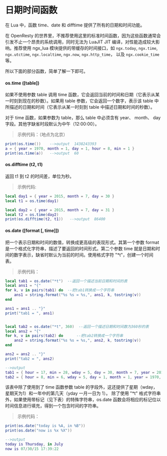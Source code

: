 # 日期时间函数

在 Lua 中，函数 time、date 和 difftime 提供了所有的日期和时间功能。

在 OpenResty 的世界里，不推荐使用这里的标准时间函数，因为这些函数通常会引发不止一个昂贵的系统调用，同时无法为 LuaJIT JIT 编译，对性能造成较大影响。推荐使用 ngx_lua 模块提供的带缓存的时间接口，如 `ngx.today`, `ngx.time`, `ngx.utctime`,
`ngx.localtime`, `ngx.now`, `ngx.http_time`， 以及 `ngx.cookie_time` 等。

所以下面的部分函数，简单了解一下即可。

#### os.time ([table])

如果不使用参数 table 调用 time 函数，它会返回当前的时间和日期（它表示从某一时刻到现在的秒数）。如果用 table 参数，它会返回一个数字，表示该 table 中 所描述的日期和时间（它表示从某一时刻到 table 中描述日期和时间的秒数）。

对于 time 函数，如果参数为 table，那么 table 中必须含有 year、 month、 day字段。其他字缺省时段默认为中午（12:00:00）。

>示例代码：（地点为北京）

```lua
print(os.time())    -->output  1438243393
a = { year = 1970, month = 1, day = 1, hour = 8, min = 1 }
print(os.time(a))   -->output  60
```

#### os.difftime (t2, t1)

返回 t1 到 t2 的时间差，单位为秒。

>示例代码:

```lua
local day1 = { year = 2015, month = 7, day = 30 }
local t1 = os.time(day1)

local day2 = { year = 2015, month = 7, day = 31 }
local t2 = os.time(day2)
print(os.difftime(t2, t1))   -->output  86400
```

#### os.date ([format [, time]])

把一个表示日期和时间的数值，转换成更高级的表现形式。其第一个参数 format 是一个格式化字符串，描述了要返回的时间形式。第二个参数 time 就是日期和时间的数字表示，缺省时默认为当前的时间。使用格式字符 "*t"，创建一个时间表。

> 示例代码：

```lua
local tab1 = os.date("*t")  --返回一个描述当前日期和时间的表
local ans1 = "{"
for k, v in pairs(tab1) do  --把tab1转换成一个字符串
    ans1 = string.format("%s %s = %s,", ans1, k, tostring(v))
end

ans1 = ans1 .. "}"
print("tab1 = ", ans1)


local tab2 = os.date("*t", 360)  --返回一个描述日期和时间数为360秒的表
local ans2 = "{"
for k, v in pairs(tab2) do      --把tab2转换成一个字符串
    ans2 = string.format("%s %s = %s,", ans2, k, tostring(v))
end

ans2 = ans2 .. "}"
print("tab2 = ", ans2)

-->output
tab1 = { hour = 17, min = 28, wday = 5, day = 30, month = 7, year = 2015, sec = 10, yday = 211, isdst = false,}
tab2 = { hour = 8, min = 6, wday = 5, day = 1, month = 1, year = 1970, sec = 0, yday = 1, isdst = false,}
```

该表中除了使用到了 time 函数参数 table 的字段外，这还提供了星期（wday，星期天为1）和一年中的第几天（yday 一月一日为 1）。
除了使用 "*t" 格式字符串外，如果使用带标记（见下表）的特殊字符串，os.date 函数会将相应的标记位以时间信息进行填充，得到一个包含时间的字符串。

> 示例代码：

```lua
print(os.date("today is %A, in %B"))
print(os.date("now is %x %X"))

-->output
today is Thursday, in July
now is 07/30/15 17:39:22
```
